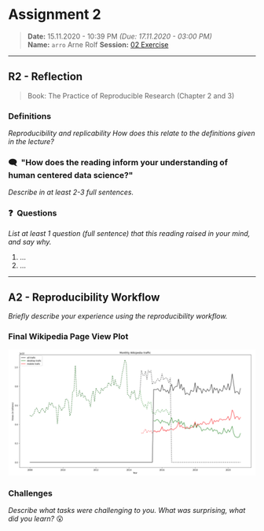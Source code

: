 # Assignment 2
> **Date:** 15.11.2020 - 10:39 PM *(Due: 17.11.2020 - 03:00 PM)*  
> **Name:** `arro` Arne Rolf 
> **Session:** [02 Exercise](https://github.com/FUB-HCC/hcds-winter-2020/wiki/02_exercise)   
----

## R2 - Reflection
> Book: The Practice of Reproducible Research (Chapter 2 and 3)

### Definitions
_Reproducibility and replicability_
_How does this relate to the definitions given in the lecture?_


### 🗨️&nbsp; "How does the reading inform your understanding of human centered data science?"  
_Describe in at least 2-3 full sentences._

### ❓&nbsp; Questions
_List at least 1 question (full sentence) that this reading raised in your mind, and say why._

1. ...
1. ...

***

## A2 - Reproducibility Workflow
_Briefly describe your experience using the reproducibility workflow._

### Final Wikipedia Page View Plot
![Monthly Wikipedia traffic](src/img/monthly_wikipedia_traffic.png)
### Challenges
_Describe what tasks were challenging to you._
_What was surprising, what did you learn?_ 😮 